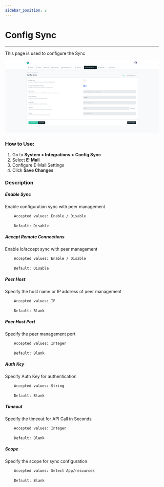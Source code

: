 ```yaml
---
sidebar_position: 2
---
```


# Config Sync

---

This page is used to configure the Sync

![E-Mail](/img/platform/v8/docs/config_sync.png)

### How to Use:
1. Go to **System > Integrations > Config Sync**
2. Select **E-Mail**
3. Configure E-Mail Settings
4. Click **Save Changes**

### Description

##### **Enable Sync**

Enable configuration sync with peer management

```
    Accepted values: Enable / Disable

    Default: Disable 
```


##### **Accept Remote Connections**

Enable lo/accept sync with peer management

```
    Accepted values: Enable / Disable

    Default: Disable 
```


##### **Peer Host**

Specify the host name or IP address of peer management

```
    Accepted values: IP

    Default: Blank 
```


##### **Peer Host Port**

Specify the peer management port

```
    Accepted values: Integer

    Default: Blank 
```


##### **Auth Key**  

Specify Auth Key for authentication

```
    Accepted values: String

    Default: Blank 
```


##### **Timeout**

Specify the timeout for API Call in Seconds

```
    Accepted values: Integer

    Default: Blank 
```


##### **Scope**

Specify the scope for sync configuration

```
    Accepted values: Select App/resources

    Default: Blank 
```

